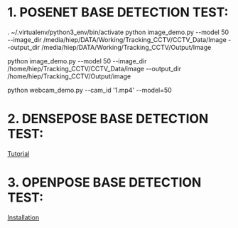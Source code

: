 # 1. POSENET BASE DETECTION TEST:
. ~/.virtualenv/python3_env/bin/activate
python image_demo.py --model 50 --image_dir /media/hiep/DATA/Working/Tracking_CCTV/CCTV_Data/Image --output_dir /media/hiep/DATA/Working/Tracking_CCTV/Output/Image

python image_demo.py --model 50 --image_dir /home/hiep/Tracking_CCTV/CCTV_Data/image --output_dir /home/hiep/Tracking_CCTV/Output/image

python webcam_demo.py --cam_id '1.mp4' --model=50


# 2. DENSEPOSE BASE DETECTION TEST:
[Tutorial](https://github.com/siamaksalman/denseposeInstalltion)


# 3. OPENPOSE BASE DETECTION TEST:
[Installation](https://github.com/CMU-Perceptual-Computing-Lab/openpose/blob/master/doc/nstallation.md#operating-systems)
